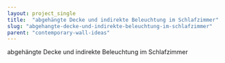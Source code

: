 ```yaml
---
layout: project_single
title:  "abgehängte Decke und indirekte Beleuchtung im Schlafzimmer"
slug: "abgehangte-decke-und-indirekte-beleuchtung-im-schlafzimmer"
parent: "contemporary-wall-ideas"
---
```

abgehängte Decke und indirekte Beleuchtung im Schlafzimmer